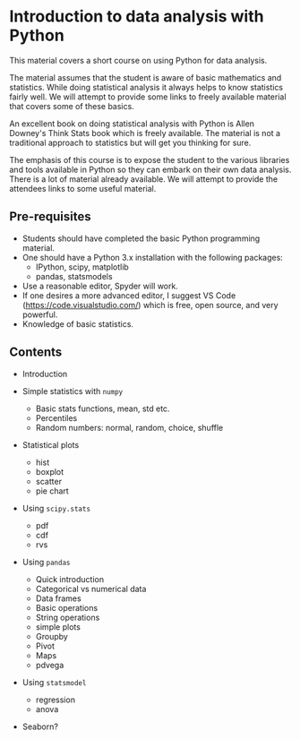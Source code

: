 # Introduction to data analysis with Python

This material covers a short course on using Python for data analysis.

The material assumes that the student is aware of basic mathematics and
statistics. While doing statistical analysis it always helps to know
statistics fairly well. We will attempt to provide some links to freely
available material that covers some of these basics.

An excellent book on doing statistical analysis with Python is Allen Downey's
Think Stats book which is freely available. The material is not a traditional
approach to statistics but will get you thinking for sure.

The emphasis of this course is to expose the student to the various libraries
and tools available in Python so they can embark on their own data analysis.
There is a lot of material already available. We will attempt to provide the
attendees links to some useful material.

## Pre-requisites

- Students should have completed the basic Python programming material.
- One should have a Python 3.x installation with the following packages:
    - IPython, scipy, matplotlib
    - pandas, statsmodels
- Use a reasonable editor, Spyder will work.
- If one desires a more advanced editor, I suggest VS Code
  (https://code.visualstudio.com/) which is free, open source, and very
  powerful.
- Knowledge of basic statistics.

## Contents

* Introduction

* Simple statistics with `numpy`
    * Basic stats functions, mean, std etc.
    * Percentiles
    * Random numbers: normal, random, choice, shuffle

* Statistical plots
    * hist
    * boxplot
    * scatter
    * pie chart

* Using `scipy.stats`
    * pdf
    * cdf
    * rvs

* Using `pandas`
    * Quick introduction
    * Categorical vs numerical data
    * Data frames
    * Basic operations
    * String operations
    * simple plots
    * Groupby
    * Pivot
    * Maps
    * pdvega

* Using `statsmodel`
    * regression
    * anova

* Seaborn?
